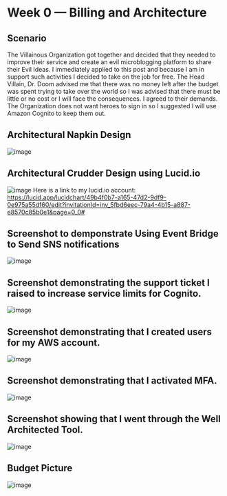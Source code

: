# Week 0 — Billing and Architecture

## Scenario
<p>The Villainous Organization got together and decided that they needed to improve their service and create an evil microblogging platform to share their Evil Ideas. I immediately applied to this post and because I am in support such activities I decided to take on the job for free. The Head Villain, Dr. Doom advised me that there was no money left after the budget was spent trying to take over the world so I was advised that there must be little or no cost or I will face the consequences. I agreed to their demands. The Organization does not want heroes to sign in so I suggested I will use Amazon Cognito to keep them out.
  </p>
  
## Architectural Napkin Design
![image](https://user-images.githubusercontent.com/101008098/219869045-ddf083cb-c7ce-474d-861f-49ac1021e8cd.png)

## Architectural Crudder Design using Lucid.io
![image](https://user-images.githubusercontent.com/101008098/219872394-afc770eb-d85b-4d97-8eed-d2f561cdc5f7.png)
Here is a link to my lucid.io account: https://lucid.app/lucidchart/49b4f0b7-a165-47d2-9df9-0e975a55df60/edit?invitationId=inv_5fbd6eec-79a4-4b15-a887-e8570c85b0e1&page=0_0#

## Screenshot to demponstrate Using Event Bridge to Send SNS notifications
![image](https://user-images.githubusercontent.com/101008098/219869557-09624e25-e3fe-4eef-88c1-3d79758b3d2d.png)



## Screenshot demonstrating the support ticket I raised to increase service limits for Cognito.
![image](https://user-images.githubusercontent.com/101008098/219869620-621540e1-13b5-4172-bcba-100829554995.png)


## Screenshot demonstrating that I created users for my AWS account.
![image](https://user-images.githubusercontent.com/101008098/219878565-cc60484d-12f8-4dda-8b75-69aa88b8b536.png)


## Screenshot demonstrating that I activated MFA.
![image](https://user-images.githubusercontent.com/101008098/219878649-40a30b2b-4d06-4465-bd98-c7fbd34632f6.png)


## Screenshot showing that I went through the Well Architected Tool.
![image](https://user-images.githubusercontent.com/101008098/219878626-7bc6aa3e-49bc-4cc3-b635-c97806053775.png)

## Budget Picture
![image](https://user-images.githubusercontent.com/101008098/219878855-85891848-ae5e-41b8-b96f-c239aa8be57d.png)

